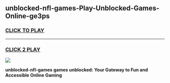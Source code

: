 
## unblocked-nfl-games-Play-Unblocked-Games-Online-ge3ps
<h3>
<a href="https://premium76.site?title=unblocked-nfl-games&ref=24A">CLICK TO PLAY</a></h3>
<hr>

<h3>
<a href="https://premium76.site?title=unblocked-nfl-games&ref=24A">CLICK 2 PLAY</a>
  
</h3>

<a href="https://premium76.site?title=unblocked-nfl-games&ref=24A"><img src="https://clearcache.store/games.png"></a>


**unblocked-nfl-games games unblocked: Your Gateway to Fun and Accessible Online Gaming**
